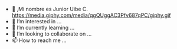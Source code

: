 - 👋 <Hola Mundo>,Mi nombre es Junior Uibe C.
  https://media.giphy.com/media/qgQUggAC3Pfv687qPC/giphy.gif
- 👀 I’m interested in ...
- 🌱 I’m currently learning ...
- 💞️ I’m looking to collaborate on ...
- 📫 How to reach me ...

<!---
junioruribe/junioruribe is a ✨ special ✨ repository because its `README.md` (this file) appears on your GitHub profile.
You can click the Preview link to take a look at your changes.
--->

